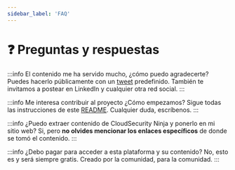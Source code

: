 ```yaml
---
sidebar_label: 'FAQ'
---
```


# ❓ Preguntas y respuestas

:::info El contenido me ha servido mucho, ¿cómo puedo agradecerte? 
Puedes hacerlo públicamente con un [tweet](https://twitter.com/intent/tweet/?text=%23CloudSecurityNinja%20una%20plataforma%20de%20aprendizaje%20GRATUITA%20para%20desarrollar%20habilidades%20en%20%23CloudSecurity%20usando%20%40aws_cloud%20creada%20por%20%40gerardokaztro%20y%20soportada%20por%20varios%20co-autores%20de%20hispanoamérica.%20Aprende,%20diviértete%20y%20comparte%20%F0%9F%91%8A%20&url=https://acloudsecurity.ninja) predefinido. También te invitamos a postear en LinkedIn y cualquier otra red social.
:::

:::info Me interesa contribuir al proyecto ¿Cómo empezamos?
Sigue todas las instrucciones de este [README](https://github.com/gerardokaztro/cloudsec-ninja#%EF%B8%8F-sigue-estas-instrucciones-si-eres-contribuidor). Cualquier duda, escríbenos.
:::

:::info ¿Puedo extraer contenido de CloudSecurity Ninja y ponerlo en mi sitio web? 
Si, pero **no olvides mencionar los enlaces específicos** de donde se tomó el contenido.
:::

:::info ¿Debo pagar para acceder a esta plataforma y su contenido?
No, esto es y será siempre gratis. Creado por la comunidad, para la comunidad.
:::
